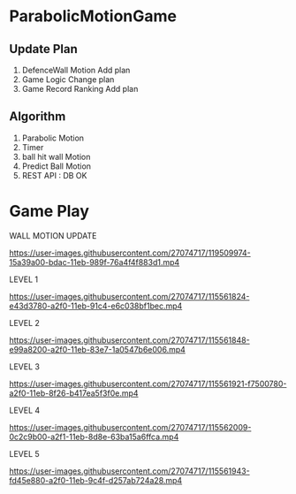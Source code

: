 # ParabolicMotionGame

## Update Plan ##
1. DefenceWall Motion Add plan
2. Game Logic Change plan
3. Game Record Ranking Add plan

## Algorithm ##
1. Parabolic Motion 
2. Timer
3. ball hit wall Motion
4. Predict Ball Motion
5. REST API : DB OK

# Game Play #
WALL MOTION UPDATE

https://user-images.githubusercontent.com/27074717/119509974-15a39a00-bdac-11eb-989f-76a4f4f883d1.mp4



LEVEL 1

https://user-images.githubusercontent.com/27074717/115561824-e43d3780-a2f0-11eb-91c4-e6c038bf1bec.mp4



LEVEL 2

https://user-images.githubusercontent.com/27074717/115561848-e99a8200-a2f0-11eb-83e7-1a0547b6e006.mp4




LEVEL 3

https://user-images.githubusercontent.com/27074717/115561921-f7500780-a2f0-11eb-8f26-b417ea5f3f0e.mp4




LEVEL 4

https://user-images.githubusercontent.com/27074717/115562009-0c2c9b00-a2f1-11eb-8d8e-63ba15a6ffca.mp4




LEVEL 5

https://user-images.githubusercontent.com/27074717/115561943-fd45e880-a2f0-11eb-9c4f-d257ab724a28.mp4





